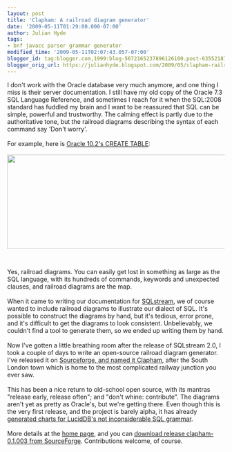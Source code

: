 ```yaml
---
layout: post
title: 'Clapham: A railroad diagram generator'
date: '2009-05-11T01:29:00.000-07:00'
author: Julian Hyde
tags:
- bnf javacc parser grammar generator
modified_time: '2009-05-11T02:07:43.057-07:00'
blogger_id: tag:blogger.com,1999:blog-5672165237896126100.post-6355218775713867132
blogger_orig_url: https://julianhyde.blogspot.com/2009/05/clapham-railroad-diagram-generator.html
---
```


I don't work with the Oracle database very much anymore, and one thing I miss is their server documentation. I still have my old copy of the Oracle 7.3 SQL Language Reference, and sometimes I reach for it when the SQL:2008 standard has fuddled my brain and I want to be reassured that SQL can be simple, powerful and trustworthy. The calming effect is partly due to the authoritative tone, but the railroad diagrams<span style="text-decoration: underline;"></span><a href="http://download.oracle.com/docs/cd/B19306_01/server.102/b14200/statements_7002.htm"></a> describing the syntax of each command say 'Don't worry'.<br /><br />For example, here is <a href="http://download.oracle.com/docs/cd/B19306_01/server.102/b14200/statements_7002.htm">Oracle 10.2's CREATE TABLE</a>:<br /><br /><a onblur="try {parent.deselectBloggerImageGracefully();} catch(e) {}" href="http://download.oracle.com/docs/cd/B19306_01/server.102/b14200/img/relational_table.gif"><img style="margin: 0px auto 10px; display: block; text-align: center; cursor: pointer; width: 596px; height: 218px;" src="http://download.oracle.com/docs/cd/B19306_01/server.102/b14200/img/relational_table.gif" alt="" border="0" /></a><br /><br />Yes, railroad diagrams. You can easily get lost in something as large as the SQL language, with its hundreds of commands, keywords and unexpected clauses, and railroad diagrams are the map.<br /><br />When it came to writing our documentation for <a href="http://www.sqlstream.com/">SQLstream</a>, we of course wanted to include railroad diagrams to illustrate our dialect of SQL. It's possible to construct the diagrams by hand, but it's tedious, error prone, and it's difficult to get the diagrams to look consistent. Unbelievably, we couldn't find a tool to generate them, so we ended up writing them by hand.<br /><br />Now I've gotten a little breathing room after the release of SQLstream 2.0, I took a couple of days to write an open-source railroad diagram generator. I've released it on <a href="http://sourceforge.net/projects/clapham">Sourceforge, and named it Clapham</a>, after the South London town which is home to the most complicated railway junction you ever saw.<br /><br />This has been a nice return to old-school open source, with its mantras "release early, release often"; and "don't whine: contribute". The diagrams aren't yet as pretty as Oracle's, but we're getting there. Even though this is the very first release, and the project is barely alpha, it has already <a href="http://clapham.hydromatic.net/farrago/">generated charts for LucidDB's not inconsiderable SQL grammar</a>.<br /><br />More details at the <a href="http://clapham.hydromatic.net/">home page</a>, and you can <a href="https://sourceforge.net/project/showfiles.php?group_id=243703&amp;package_id=297002&amp;release_id=681840">download release clapham-0.1.003 from SourceForge</a>. Contributions welcome, of course.